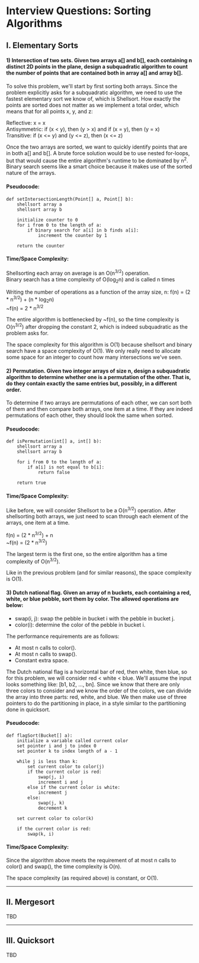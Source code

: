 # **Interview Questions: Sorting Algorithms**

## **I. Elementary Sorts**

#### 1) **Intersection of two sets.** Given two arrays a[] and b[], each containing n distinct 2D points in the plane, design a subquadratic algorithm to count the number of points that are contained both in array a[] and array b[].

To solve this problem, we'll start by first sorting both arrays. Since the problem explicitly asks for a subquadratic algorithm, we need to use the fastest elementary sort we know of, which is Shellsort. How exactly the points are sorted does not matter as we implement a total order, which means that for all points x, y, and z:

Reflective: x = x <br>
Antisymmetric: if (x < y), then (y > x) and if (x = y), then (y = x) <br>
Transitive: if (x <= y) and (y <= z), then (x <= z) <br>

Once the two arrays are sorted, we want to quickly identify points that are in both a[] and b[]. A brute force solution would be to use nested for-loops, but that would cause the entire algorithm's runtime to be dominated by n<sup>2</sup>. Binary search seems like a smart choice because it makes use of the sorted nature of the arrays.

#### Pseudocode:

    def setIntersectionLength(Point[] a, Point[] b):
        shellsort array a
        shellsort array b

        initialize counter to 0
        for i from 0 to the length of a:
            if binary search for a[i] in b finds a[i]:
                increment the counter by 1
        
        return the counter

#### Time/Space Complexity:

Shellsorting each array on average is an O(n<sup>3/2</sup>) operation. <br>
Binary search has a time complexity of O(log<sub>2</sub>n) and is called n times <br>

Writing the number of operations as a function of the array size, n:
f(n) = (2 * n<sup>3/2</sup>) + (n * log<sub>2</sub>n) <br>
~f(n) = 2 * n<sup>3/2</sup>

The entire algorithm is bottlenecked by ~f(n), so the time complexity is O(n<sup>3/2</sup>) after dropping the constant 2, which is indeed subquadratic as the problem asks for.

The space complexity for this algorithm is O(1) because shellsort and binary search have a space complexity of O(1). We only really need to allocate some space for an integer to count how many intersections we've seen.

#### 2) **Permutation.** Given two integer arrays of size n, design a subquadratic algorithm to determine whether one is a permutation of the other. That is, do they contain exactly the same entries but, possibly, in a different order.

To determine if two arrays are permutations of each other, we can sort both of them and then compare both arrays, one item at a time. If they are indeed permutations of each other, they should look the same when sorted.

#### Pseudocode:

    def isPermutation(int[] a, int[] b):
        shellsort array a
        shellsort array b

        for i from 0 to the length of a:
            if a[i] is not equal to b[i]:
                return false
        
        return true

#### Time/Space Complexity:

Like before, we will consider Shellsort to be a O(n<sup>3/2</sup>) operation. After shellsorting both arrays, we just need to scan through each element of the arrays, one item at a time.

f(n) = (2 * n<sup>3/2</sup>) + n <br>
~f(n) = (2 * n<sup>3/2</sup>)

The largest term is the first one, so the entire algorithm has a time complexity of O(n<sup>3/2</sup>).

Like in the previous problem (and for similar reasons), the space complexity is O(1).

#### 3) **Dutch national flag.** Given an array of n buckets, each containing a red, white, or blue pebble, sort them by color. The allowed operations are below:

* swap(i, j): swap the pebble in bucket i with the pebble in bucket j.
* color(i): determine the color of the pebble in bucket i.

The performance requirements are as follows:
* At most n calls to color().
* At most n calls to swap().
* Constant extra space.

The Dutch national flag is a horizontal bar of red, then white, then blue, so for this problem, we will consider red < white < blue. We'll assume the input looks something like: [b1, b2, ..., bn]. Since we know that there are only three colors to consider and we know the order of the colors, we can divide the array into three parts: red, white, and blue. We then make use of three pointers to do the partitioning in place, in a style similar to the partitioning done in quicksort.

#### Pseudocode:

    def flagSort(Bucket[] a):
        initialize a variable called current color
        set pointer i and j to index 0
        set pointer k to index length of a - 1

        while j is less than k:
            set current color to color(j)
            if the current color is red:
                swap(j, i)
                increment i and j
            else if the current color is white:
                increment j
            else:
                swap(j, k) 
                decrement k

        set current color to color(k)

        if the current color is red:
            swap(k, i)

#### Time/Space Complexity:

Since the algorithm above meets the requirement of at most n calls to color() and swap(), the time complexity is O(n).

The space complexity (as required above) is constant, or O(1).

---

## II. Mergesort

TBD

---

## III. Quicksort
        
TBD


